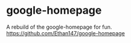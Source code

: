 google-homepage
===============

A rebuild of the google-homepage for fun.
https://github.com/Ethan147/google-homepage

